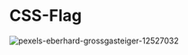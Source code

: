 # CSS-Flag
![pexels-eberhard-grossgasteiger-12527032](https://github.com/rakshitgupta23/CSS-Flag/assets/114903166/75ef1ede-edf0-48f5-98e5-ba8f4ba0c8a7)
